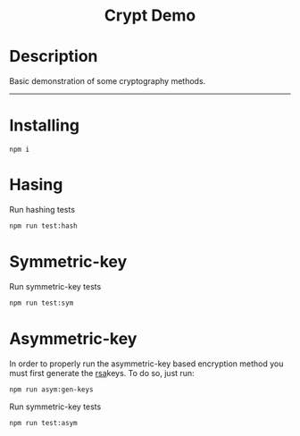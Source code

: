 <h1 align=center> Crypt Demo </h1>

# Description

Basic demonstration of some cryptography methods.  

---

# Installing

``` 
npm i
```

# Hasing

Run hashing tests

```sh
npm run test:hash
```

# Symmetric-key

Run symmetric-key tests

```sh
npm run test:sym
```

# Asymmetric-key

In order to properly run the asymmetric-key based encryption method you must first generate the [rsa](<https://en.wikipedia.org/wiki/RSA_(cryptosystem)>)keys. To do so, just run:

```sh
npm run asym:gen-keys
```

Run symmetric-key tests

```sh
npm run test:asym
```
